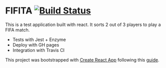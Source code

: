 # FIFITA [![Build Status](https://travis-ci.org/icaroharry/fifita.svg?branch=master)](https://travis-ci.org/icaroharry/fifita)

This is a test application built with react. It sorts 2 out of 3 players to play a FIFA match.

- Tests with Jest + Enzyme
- Deploy with GH pages
- Integration with Travis CI

This project was bootstrapped with [Create React App](https://github.com/facebookincubator/create-react-app) following this [guide](https://github.com/facebookincubator/create-react-app/blob/master/packages/react-scripts/template/README.md).
